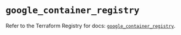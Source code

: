 # `google_container_registry`

Refer to the Terraform Registry for docs: [`google_container_registry`](https://registry.terraform.io/providers/hashicorp/google/6.47.0/docs/resources/container_registry).
